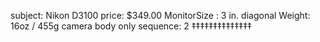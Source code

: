 subject: Nikon D3100
price: $349.00
MonitorSize : 3 in. diagonal
Weight: 16oz / 455g camera body only
sequence: 2
‡‡‡‡‡‡‡‡‡‡‡‡‡‡